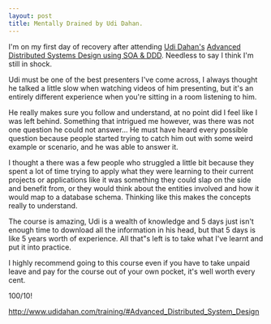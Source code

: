 ```yaml
---
layout: post
title: Mentally Drained by Udi Dahan.
---
```


I'm on my first day of recovery after attending [Udi Dahan's](http://www.udidahan.com/) [Advanced Distributed Systems Design using SOA & DDD](http://www.udidahan.com/training/#Advanced_Distributed_System_Design). Needless to say I think I'm still in shock.

Udi must be one of the best presenters I've come across, I always thought he talked a little slow when watching videos of him presenting, but it's an entirely different experience when you're sitting in a room listening to him.

He really makes sure you follow and understand, at no point did I feel like I was left behind. Something that intrigued me however, was there was not one question he could not answer... He must have heard every possible question because people started trying to catch him out with some weird example or scenario, and he was able to answer it.

I thought a there was a few people who struggled a little bit because they spent a lot of time trying to apply what they were learning to their current projects or applications like it was something they could slap on the side and benefit from, or they would think about the entities involved and how it would map to a database schema. Thinking like this makes the concepts really to understand.

The course is amazing, Udi is a wealth of knowledge and 5 days just isn't enough time to download all the information in his head, but that 5 days is like 5 years worth of experience. All that"s left is to take what I've learnt and put it into practice.

I highly recommend going to this course even if you have to take unpaid leave and pay for the course out of your own pocket, it's well worth every cent.

100/10!

<http://www.udidahan.com/training/#Advanced_Distributed_System_Design>